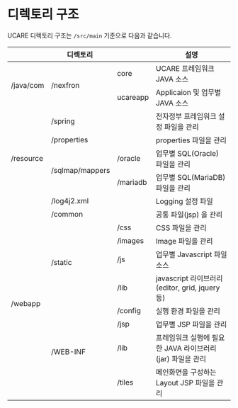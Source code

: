 # 디렉토리 구조

UCARE 디렉토리 구조는 `/src/main` 기준으로 다음과 같습니다.

<table>
    <thead>
        <tr>
            <th colspan="3">디렉토리</th>
            <th>설명</th>
        </tr>
    </thead>
    <tbody>
        <tr>
            <td rowspan=2>/java/com</td>
            <td rowspan=2>/nexfron</td>
            <td>core</td>
            <td>UCARE 프레임워크 JAVA 소스</td>
        </tr>
        <tr>
            <td>ucareapp</td>
            <td>Applicaion 및 업무별 JAVA 소스</td>
        </tr>        
        <tr>
            <td rowspan=5>/resource</td>
            <td colspan=2>/spring</td>
            <td>전자정부 프레임워크 설정 파일을 관리</td>
        </tr>
        <tr>
            <td colspan=2>/properties</td>
            <td>properties 파일을 관리</td>
        </tr>        
        <tr>
            <td rowspan=2>/sqlmap/mappers</td>
            <td>/oracle</td>
            <td>업무별 SQL(Oracle) 파일을 관리</td>
        </tr>
        <tr>
            <td>/mariadb</td>
            <td>업무별 SQL(MariaDB) 파일을 관리</td>
        </tr>        
        <tr>
            <td colspan=2>/log4j2.xml</td>
            <td>Logging 설정 파일</td>
        </tr>
        <tr>
            <td rowspan=9>/webapp</td>
            <td colspan=2>/common</td>
            <td>공통 파일(jsp) 을 관리</td>
        </tr>
        <tr>
            <td rowspan="4">/static</td>
            <td>/css</td>
            <td>CSS 파일을 관리</td>
        </tr>
        <tr>
            <td>/images</td>
            <td>Image 파일을 관리</td>
        </tr>
        <tr>
            <td>/js</td>
            <td>업무별 Javascript 파일 소스</td>
        </tr>
        <tr>
            <td>/lib</td>
            <td>javascript 라이브러리(editor, grid, jquery 등)</td>
        </tr>
        <tr>
            <td rowspan=4>/WEB-INF</td>
            <td>/config</td>
            <td>실행 환경 파일을 관리</td>
        </tr>
        <tr>
            <td>/jsp</td>
            <td>업무별 JSP 파일을 관리</td>
        </tr>
        <tr>
            <td>/lib</td>
            <td>프레임워크 실행에 필요한 JAVA 라이브러리(jar) 파일을 관리</td>
        </tr>
        <tr>
            <td>/tiles</td>
            <td>메인화면을 구성하는 Layout JSP 파일을 관리</td>
        </tr>        
    </tbody>
</table>